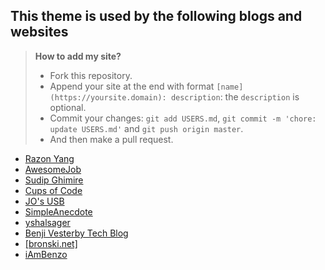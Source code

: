 ## This theme is used by the following blogs and websites

> **How to add my site?**
> - Fork this repository.
> - Append your site at the end with format `[name](https://yoursite.domain): description`: the `description` is optional.
> - Commit your changes: `git add USERS.md`, `git commit -m 'chore: update USERS.md'` and `git push origin master`.
> - And then make a pull request.

- [Razon Yang](https://razonyang.com)
- [AwesomeJob](https://dikea.github.io/)
- [Sudip Ghimire](https://sudipg.com.np)
- [Cups of Code](https://cupsOfCode.com)
- [JO's USB](https://josusb.com/)
- [SimpleAnecdote](https://simpleanecdote.com)
- [yshalsager](https://yshalsager.com/en/)
- [Benji Vesterby Tech Blog](https://benjiv.com)
- [\[bronski.net\]](https://bronski.net/)
- [iAmBenzo](https://iambenzo.com)

